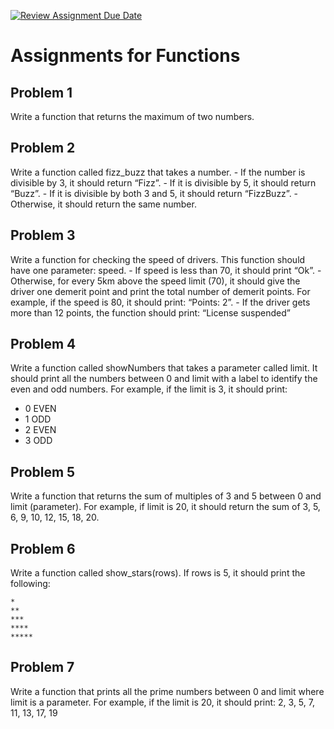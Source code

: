 [![Review Assignment Due Date](https://classroom.github.com/assets/deadline-readme-button-22041afd0340ce965d47ae6ef1cefeee28c7c493a6346c4f15d667ab976d596c.svg)](https://classroom.github.com/a/xKNt5yC1)
# Assignments for Functions

## Problem 1
Write a function that returns the maximum of two numbers.

## Problem 2
Write a function called fizz_buzz that takes a number.
    - If the number is divisible by 3, it should return “Fizz”.
    - If it is divisible by 5, it should return “Buzz”.
    - If it is divisible by both 3 and 5, it should return “FizzBuzz”.
    - Otherwise, it should return the same number.

## Problem 3
Write a function for checking the speed of drivers. This function should have one parameter: speed.
    - If speed is less than 70, it should print “Ok”.
    - Otherwise, for every 5km above the speed limit (70), it should give the driver one demerit point and print the total number of demerit points. For example, if the speed is 80, it should print: “Points: 2”.
    - If the driver gets more than 12 points, the function should print: “License suspended”

## Problem 4
Write a function called showNumbers that takes a parameter called limit. It should print all the numbers between 0 and limit with a label to identify the even and odd numbers. For example, if the limit is 3, it should print:
    
- 0 EVEN
- 1 ODD
- 2 EVEN
- 3 ODD

## Problem 5
Write a function that returns the sum of multiples of 3 and 5 between 0 and limit (parameter). 
For example, if limit is 20, it should return the sum of 3, 5, 6, 9, 10, 12, 15, 18, 20.

## Problem 6
Write a function called show_stars(rows). If rows is 5, it should print the following:
```
*
**
***
****
*****
```

## Problem 7
Write a function that prints all the prime numbers between 0 and limit where limit is a parameter.
For example, if the limit is 20, it should print:
2, 3, 5, 7, 11, 13, 17, 19
